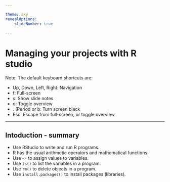 ```yaml
---

theme: sky
revealOptions:
    slideNumber: true

---
```


# Managing your projects with R studio

Note: The default keyboard shortcuts are:

* Up, Down, Left, Right: Navigation
* f: Full-screen
* s: Show slide notes
* o: Toggle overview
* . (Period or b: Turn screen black
* Esc: Escape from full-screen, or toggle overview

---

## Intoduction - summary

* Use RStudio to write and run R programs.
* R has the usual arithmetic operators and mathematical functions.
* Use `<-` to assign values to variables.
* Use `ls()` to list the variables in a program.
* Use `rm()` to delete objects in a program.
* Use `install.packages()` to install packages (libraries).

